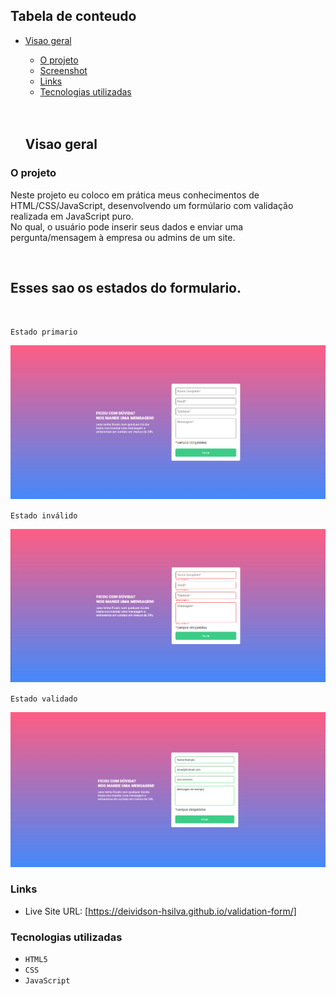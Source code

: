  
## Tabela de conteudo

- [Visao geral](#visao-geral)
  - [O projeto](#o-projeto)
  - [Screenshot](#esses-sao-os-estados-do-formulario)
  - [Links](#links)
  - [Tecnologias utilizadas](#tecnologias-utilizadas)

  <br>
  <br>


  ## Visao geral

### O projeto
Neste projeto eu coloco em prática meus conhecimentos de HTML/CSS/JavaScript, desenvolvendo um formúlario com validação realizada em JavaScript puro.<br> No qual, o usuário pode inserir seus dados e enviar uma pergunta/mensagem à empresa ou admins de um site.

<br>

## Esses sao os estados do formulario.

<br>

`Estado primario` 

<img src="src/images/estado-primario.png" alt="estado primário">

<br>

`Estado inválido`

<img src="src/images/estado-invalido.png" alt="estado inválido">

<br>

`Estado validado`

<img src="src/images/estado-validado.png" alt="estado válidado">

<br>

### Links

- Live Site URL: [https://deividson-hsilva.github.io/validation-form/]


### Tecnologias utilizadas

- `HTML5` 
- `CSS` 
- `JavaScript`
